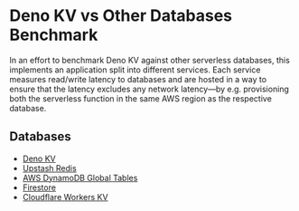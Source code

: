 # Deno KV vs Other Databases Benchmark
In an effort to benchmark Deno KV against other serverless databases,
this implements an application split into different services. Each service
measures read/write latency to databases and are hosted in a way to ensure
that the latency excludes any network latency—by e.g. provisioning both the
serverless function in the same AWS region as the respective database.

## Databases
 - [Deno KV]
 - [Upstash Redis]
 - [AWS DynamoDB Global Tables]
 - [Firestore]
 - [Cloudflare Workers KV]

<!-- Links -->
[Deno KV]: https://deno.com/kv
[Upstash Redis]: https://upstash.com/redis
[AWS DynamoDB Global Tables]: https://aws.amazon.com/dynamodb/global-tables/
[Firestore]: https://firebase.google.com/docs/firestore
[Cloudflare Workers KV]: https://www.cloudflare.com/products/workers-kv/